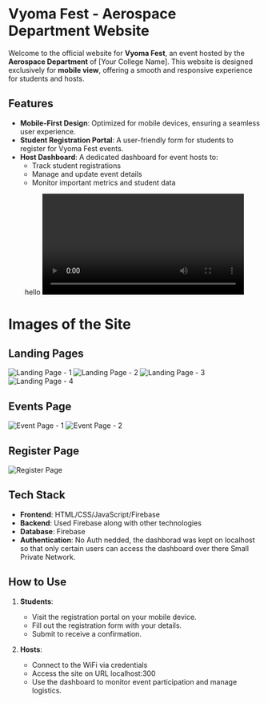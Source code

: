 # Vyoma Fest - Aerospace Department Website

Welcome to the official website for **Vyoma Fest**, an event hosted by the **Aerospace Department** of [Your College Name]. This website is designed exclusively for **mobile view**, offering a smooth and responsive experience for students and hosts.

## Features

- **Mobile-First Design**: Optimized for mobile devices, ensuring a seamless user experience.
- **Student Registration Portal**: A user-friendly form for students to register for Vyoma Fest events.
- **Host Dashboard**: A dedicated dashboard for event hosts to:
  - Track student registrations
  - Manage and update event details
  - Monitor important metrics and student data

<p align="center">hello
  <video width="80%" controls>
    <source src="https://drive.google.com/file/d/1LA1hfhEOTgsfOA1EiaEHZ4YqN_fF2y8A/view?usp=sharing" type="video/mp4">
    Your browser does not support the video tag.
  </video>
</p>

 # Images of the Site
## Landing Pages
![Landing Page - 1](https://i.ibb.co/JqTmWv0/vyoma-landing-1.png)  ![Landing Page - 2](https://i.ibb.co/2cQZRvr/vyoma-landing-page-4.png)   ![Landing Page - 3](https://i.ibb.co/0cn8kPm/vyoma-landing-page-2.png)  ![Landing Page - 4](https://i.ibb.co/F6Lxf8T/vyoma-landing-page-3.png)

## Events Page
![Event Page - 1](https://i.ibb.co/f1v9JnV/vyoma-event-page-1.png)  ![Event Page - 2](https://i.ibb.co/HdcpHnx/vyoma-event-page-2.png)

## Register Page
![Register Page](https://i.ibb.co/86rymjm/vyoma-registration-page.png)

## Tech Stack

- **Frontend**: HTML/CSS/JavaScript/Firebase
- **Backend**: Used Firebase along with other technologies
- **Database**: Firebase
- **Authentication**: No Auth nedded, the dashborad was kept on localhost so that only certain users can access the dashboard over there Small Private Network.

## How to Use

1. **Students**:
   - Visit the registration portal on your mobile device.
   - Fill out the registration form with your details.
   - Submit to receive a confirmation.

2. **Hosts**:
   - Connect to the WiFi via credentials
   - Access the site on URL localhost:300
   - Use the dashboard to monitor event participation and manage logistics.
